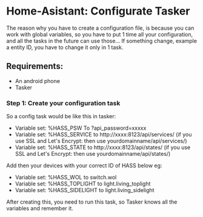 # Home-Asistant: Configurate Tasker
The reason why you have to create a configuration file, is because you can work with global variables, so you have to put 1 time all your configuration, and all the tasks in the future can use those... If something change, example a entity ID, you have to change it only in 1 task.

## Requirements:
- An android phone
- Tasker

### Step 1: Create your configuration task

So a config task would be like this in tasker:
- Variable set: %HASS_PSW To ?api_password=xxxxx
- Variable set: %HASS_SERVICE to http://xxxx:8123/api/services/ (if you use SSL and Let's Encrypt: then use yourdomainname/api/services/)
- Variable set: %HASS_STATE to http://xxxx:8123/api/states/ (if you use SSL and Let's Encrypt: then use yourdomainname/api/states/)

Add then your devices with your correct ID of HASS below eg:
- Variable set: %HASS_WOL to switch.wol
- Variable set: %HASS_TOPLIGHT to light.living_toplight
- Variable set: %HASS_SIDELIGHT to light.living_sidelight

After creating this, you need to run this task, so Tasker knows all the variables and remember it.
